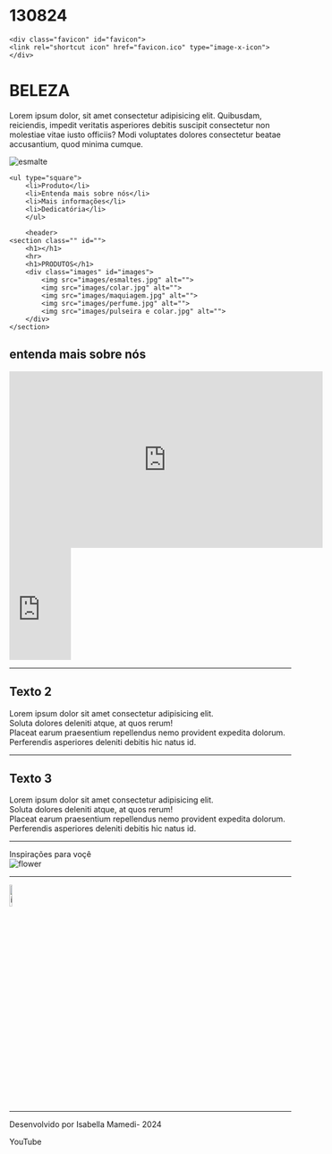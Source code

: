 # 130824
<!DOCTYPE html>
<html lang="en">
<head>
    <meta charset="UTF-8">
    <meta name="viewport" content="width=device-width, initial-scale=1.0">
    <link rel="stylesheet" href="style.css">
    <title>SITE ISABELLA</title>
 
    <div class="favicon" id="favicon">
    <link rel="shortcut icon" href="favicon.ico" type="image-x-icon">
    </div>
</head>
<body>
    <h1>BELEZA</h1>
    <p>Lorem ipsum dolor, sit amet consectetur adipisicing elit. Quibusdam, reiciendis, impedit veritatis asperiores debitis suscipit consectetur non molestiae vitae iusto officiis? Modi voluptates dolores consectetur beatae accusantium, quod minima cumque.</p>
    <div class="dog" id="dog">
        <img src="images/esmalte.jpg" alt="esmalte">
    </div>
   
 
    <ul type="square">
        <li>Produto</li>
        <li>Entenda mais sobre nós</li>
        <li>Mais informações</li>
        <li>Dedicatória</li>
        </ul>
 
        <header>
    <section class="" id="">
        <h1></h1>
        <hr>
        <h1>PRODUTOS</h1>
        <div class="images" id="images">
            <img src="images/esmaltes.jpg" alt="">
            <img src="images/colar.jpg" alt="">
            <img src="images/maquiagem.jpg" alt="">
            <img src="images/perfume.jpg" alt="">
            <img src="images/pulseira e colar.jpg" alt="">
        </div>
    </section>
</main>
<h2>entenda mais sobre nós</h2>
<iframe width="560" height="315" src="https://youtu.be/AJW5rKbJ8GA?si=W4ojzyC9wjVq5qqQ" title="YouTube video player" frameborder="0" allow="accelerometer; autoplay; clipboard-write; encrypted-media; gyroscope; picture-in-picture; web-share" referrerpolicy="strict-origin-when-cross-origin" allowfullscreen></iframe>
<iframe width="110" height="200" src="https://www.myinstants.com/instant/rizz-sound-effect-54189/embed/" frameborder="0" scrolling="no"></iframe>
<hr>
<div class="TEXTOS">
   <article>
    <h1>Texto 2</h1>
    <p>Lorem ipsum dolor sit amet consectetur adipisicing elit. <br>
    Soluta dolores deleniti atque, at quos rerum! <br>
    Placeat earum praesentium repellendus nemo provident expedita dolorum. <br>
    Perferendis asperiores deleniti debitis hic natus id.</p>
    <hr>
    <h1>Texto 3</h1>
    <p>Lorem ipsum dolor sit amet consectetur adipisicing elit. <br>
    Soluta dolores deleniti atque, at quos rerum! <br>
    Placeat earum praesentium repellendus nemo provident expedita dolorum. <br>
    Perferendis asperiores deleniti debitis hic natus id.</p>
    <hr>
   </article>
</div>
<!--TAG PARA LINKS EXTERNOS-->
<a href="https://br.pinterest.com/pin/608900812158462328/">
</a>Inspirações para voçê</a>
<br>
<!--TAG PARA LINKS INTERNOS-->
<img src="images/lirios.jpg" alt="flower">
<footer>
        <hr>
        <a href="#Titulo" title="Titulo"><img src="favicon.ico" alt="iconetopo" width="10%"></a>
        <hr>
        <p> Desenvolvido por Isabella Mamedi- 2024</p>
    </footer>
YouTube
 
